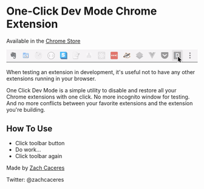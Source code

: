 # One-Click Dev Mode Chrome Extension

Available in the [Chrome Store](https://chrome.google.com/webstore/detail/deemfjhcfpjimhdonachfmilnjheebpk)

![dev mode extension gif](./assets/dev-mode-extension-demo.gif)

When testing an extension in development, it's useful not to have any other extensions running in your browser.

One Click Dev Mode is a simple utility to disable and restore all your Chrome extensions with one click. No more incognito window for testing. And no more conflicts between your favorite extensions and the extension you're building.

## How To Use
- Click toolbar button
- Do work...
- Click toolbar again

Made by [Zach Caceres](www.zachcaceres.com)

Twitter: @zachcaceres
